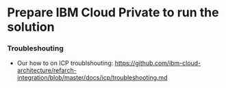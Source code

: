# Prepare IBM Cloud Private to run the solution

<TBD>


### Troubleshouting

* Our how to on ICP troublshouting: https://github.com/ibm-cloud-architecture/refarch-integration/blob/master/docs/icp/troubleshooting.md